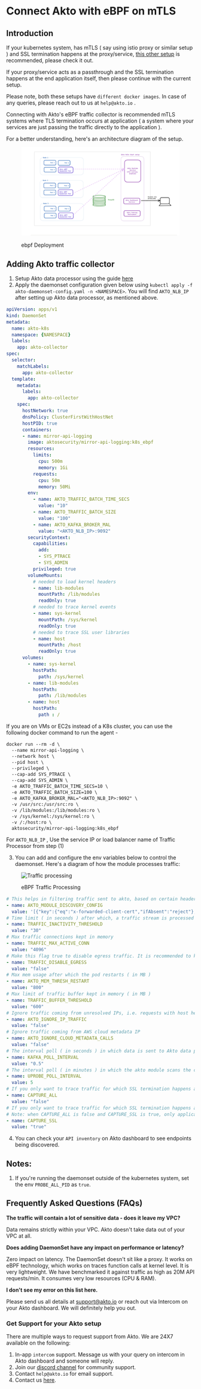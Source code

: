 # Connect Akto with eBPF on mTLS

## Introduction

If your kubernetes system, has mTLS ( say using istio proxy or similar setup ) and SSL termination happens at the proxy/service, [this other setup](ebpf.md) is recommended, please check it out.

If your proxy/service acts as a passthrough and the SSL termination happens at the end application itself, then please continue with the current setup.

Please note, both these setups have `different docker images`. In case of any queries, please reach out to us at `help@akto.io` .

Connecting with Akto's eBPF traffic collector is recommended mTLS systems where TLS termination occurs at application ( a system where your services are just passing the traffic directly to the application ).

For a better understanding, here's an architecture diagram of the setup.

<figure><img src="../../.gitbook/assets/ebpf (1).png" alt="Deployment for Akto Daemonset"><figcaption><p>ebpf Deployment</p></figcaption></figure>

## Adding Akto traffic collector

1. Setup Akto data processor using the guide [here](broken-reference)
2. Apply the daemonset configuration given below using `kubectl apply -f akto-daemonset-config.yaml -n <NAMESPACE>`. You will find `AKTO_NLB_IP` after setting up Akto data processor, as mentioned above.

```yaml
apiVersion: apps/v1
kind: DaemonSet
metadata:
  name: akto-k8s
  namespace: {NAMESPACE}
  labels:
    app: akto-collector
spec:
  selector:
    matchLabels:
      app: akto-collector
  template:
    metadata:
      labels:
        app: akto-collector
    spec:
      hostNetwork: true
      dnsPolicy: ClusterFirstWithHostNet
      hostPID: true
      containers:
      - name: mirror-api-logging
        image: aktosecurity/mirror-api-logging:k8s_ebpf
        resources:
          limits:
            cpu: 500m
            memory: 1Gi
          requests:
            cpu: 50m
            memory: 50Mi
        env: 
          - name: AKTO_TRAFFIC_BATCH_TIME_SECS
            value: "10"
          - name: AKTO_TRAFFIC_BATCH_SIZE
            value: "100"
          - name: AKTO_KAFKA_BROKER_MAL
            value: "<AKTO_NLB_IP>:9092"
        securityContext:
          capabilities:
            add:
            - SYS_PTRACE
            - SYS_ADMIN
          privileged: true
        volumeMounts:
          # needed to load kernel headers
          - name: lib-modules
            mountPath: /lib/modules
            readOnly: true
          # needed to trace kernel events
          - name: sys-kernel
            mountPath: /sys/kernel
            readOnly: true
          # needed to trace SSL user libraries
          - name: host
            mountPath: /host
            readOnly: true
      volumes:
        - name: sys-kernel
          hostPath:
            path: /sys/kernel
        - name: lib-modules
          hostPath:
            path: /lib/modules
        - name: host
          hostPath:
            path : /
```

If you are on VMs or EC2s instead of a K8s cluster, you can use the following docker command to run the agent -

```
docker run --rm -d \
  --name mirror-api-logging \
  --network host \
  --pid host \
  --privileged \
  --cap-add SYS_PTRACE \
  --cap-add SYS_ADMIN \
  -e AKTO_TRAFFIC_BATCH_TIME_SECS=10 \
  -e AKTO_TRAFFIC_BATCH_SIZE=100 \
  -e AKTO_KAFKA_BROKER_MAL="<AKTO_NLB_IP>:9092" \
  -v /usr/src:/usr/src:ro \
  -v /lib/modules:/lib/modules:ro \
  -v /sys/kernel:/sys/kernel:ro \
  -v /:/host:ro \
  aktosecurity/mirror-api-logging:k8s_ebpf
```

For `AKTO_NLB_IP` ,  Use the service IP or load balancer name of Traffic Processor from step (1)

3. You can add and configure the env variables below to control the daemonset. Here's a diagram of how the module processes traffic:

<figure><img src="../../.gitbook/assets/ebpf-diagram.png" alt="Traffic processing"><figcaption><p>eBPF Traffic Processing</p></figcaption></figure>

```yaml
# This helps in filtering traffic sent to akto, based on certain headers. Here is an example for sending traffic only for 'bookinfo' namespace in an istio setup.
- name: AKTO_MODULE_DISCOVERY_CONFIG
  value: '[{"key":{"eq":"x-forwarded-client-cert","ifAbsent":"reject"},"value":{"regex":".*bookinfo.*"}}]'
# Time limit ( in seconds ) after which, a traffic stream is processed and marked inactive. The same stream, is not processed again.
- name: TRAFFIC_INACTIVITY_THRESHOLD
  value: "30"
# Max traffic connections kept in memory 
- name: TRAFFIC_MAX_ACTIVE_CONN
  value: "4096"
# Make this flag true to disable egress traffic. It is recommended to keep this false.
- name: TRAFFIC_DISABLE_EGRESS
  value: "false"
# Max mem usage after which the pod restarts ( in MB )
- name: AKTO_MEM_THRESH_RESTART
  value: "800"
# Max limit of traffic buffer kept in memory ( in MB )
- name: TRAFFIC_BUFFER_THRESHOLD
  value: "600"
# Ignore traffic coming from unresolved IPs, i.e. requests with host header of the format <a.b.c.d>
- name: AKTO_IGNORE_IP_TRAFFIC
  value: "false"
# Ignore traffic coming from AWS cloud metadata IP
- name: AKTO_IGNORE_CLOUD_METADATA_CALLS
  value: "false"
# The interval poll ( in seconds ) in which data is sent to Akto data processor.
- name: KAFKA_POLL_INTERVAL
  value: "0.5"
# The interval poll ( in minutes ) in which the akto module scans the current running processes, to check for new SSL related processes to probe.
- name: UPROBE_POLL_INTERVAL
  value: 5
# If you only want to trace traffic for which SSL termination happens at proxy/service.
- name: CAPTURE_ALL
  value: "false"
# If you only want to trace traffic for which SSL termination happens at application. 
# Note: when CAPTURE_ALL is false and CAPTURE_SSL is true, only application traffic is captured.
- name: CAPTURE_SSL
  value: "true"
```

4. You can check your `API inventory` on Akto dashboard to see endpoints being discovered.

## Notes:

1. If you're running the daemonset outside of the kubernetes system, set the env `PROBE_ALL_PID` as `true`.

## Frequently Asked Questions (FAQs)

**The traffic will contain a lot of sensitive data - does it leave my VPC?**

Data remains strictly within your VPC. Akto doesn't take data out of your VPC at all.

**Does adding DaemonSet have any impact on performance or latency?**

Zero impact on latency. The DaemonSet doesn't sit like a proxy. It works on eBPF technology, which works on traces function calls at kernel level. It is very lightweight. We have benchmarked it against traffic as high as 20M API requests/min. It consumes very low resources (CPU & RAM).

**I don't see my error on this list here.**

Please send us all details at support@akto.io or reach out via Intercom on your Akto dashboard. We will definitely help you out.

### Get Support for your Akto setup

There are multiple ways to request support from Akto. We are 24X7 available on the following:

1. In-app `intercom` support. Message us with your query on intercom in Akto dashboard and someone will reply.
2. Join our [discord channel](https://www.akto.io/community) for community support.
3. Contact `help@akto.io` for email support.
4. Contact us [here](https://www.akto.io/contact-us).
